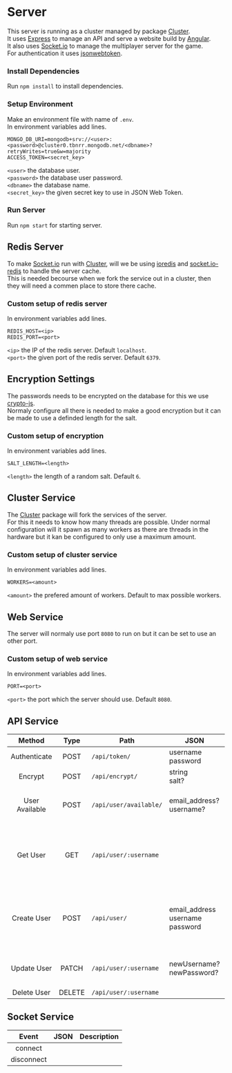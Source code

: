 # Server

This server is running as a cluster managed by package [Cluster](https://www.npmjs.com/package/cluster).  
It uses [Express](https://www.npmjs.com/package/express) to manage an API and serve a website build by [Angular](https://www.npmjs.com/package/@angular/cli).  
It also uses [Socket.io](https://www.npmjs.com/package/socket.io) to manage the multiplayer server for the game.  
For authentication it uses [jsonwebtoken](https://www.npmjs.com/package/jsonwebtoken).

### Install Dependencies

Run `npm install` to install dependencies.

### Setup Environment

Make an environment file with name of `.env`.  
In environment variables add lines.  
```
MONGO_DB_URI=mongodb+srv://<user>:<password>@cluster0.tbnrr.mongodb.net/<dbname>?retryWrites=true&w=majority
ACCESS_TOKEN=<secret_key>
```  
`<user>` the database user.  
`<password>` the database user password.  
`<dbname>` the database name.  
`<secret_key>` the given secret key to use in JSON Web Token.

### Run Server

Run `npm start` for starting server.



## Redis Server

To make [Socket.io](https://www.npmjs.com/package/socket.io) run with [Cluster](https://www.npmjs.com/package/cluster), will we be using [ioredis](https://www.npmjs.com/package/ioredis) and [socket.io-redis](https://www.npmjs.com/package/socket.io-redis) to handle the server cache.  
This is needed becourse when we fork the service out in a cluster, then they will need a commen place to store there cache.

### Custom setup of redis server

In environment variables add lines.  
```
REDIS_HOST=<ip>
REDIS_PORT=<port>
```  
`<ip>` the IP of the redis server. Default `localhost`.  
`<port>` the given port of the redis server. Default `6379`.



## Encryption Settings

The passwords needs to be encrypted on the database for this we use [crypto-js](https://www.npmjs.com/package/crypto-js).  
Normaly configure all there is needed to make a good encryption but it can be made to use a definded length for the salt.

### Custom setup of encryption

In environment variables add lines.  
```
SALT_LENGTH=<length>
```  
`<length>` the length of a random salt. Default `6`.



## Cluster Service

The [Cluster](https://www.npmjs.com/package/cluster) package will fork the services of the server.  
For this it needs to know how many threads are possible. Under normal configuration will it spawn as many workers as there are threads in the hardware but it kan be configured to only use a maximum amount.

### Custom setup of cluster service

In environment variables add lines.  
```
WORKERS=<amount>
```  
`<amount>` the prefered amount of workers. Default to max possible workers.



## Web Service

The server will normaly use port `8080` to run on but it can be set to use an other port.

### Custom setup of web service

In environment variables add lines.  
```
PORT=<port>
```  
`<port>` the port which the server should use. Default `8080`.



## API Service

| Method | Type | Path | JSON | RETURN | ERROR | Authentication |
|:------:|:----:| ---- | ---- | ------ | ----- |:--------------:|
|Authenticate|POST|`/api/token/`|username<br>password|token||False|
|Encrypt|POST|`/api/encrypt/`|string<br>salt?|cypher<br>salt||False|
|User Available|POST|`/api/user/available/`|email_address?<br>username?|available: {<br>&nbsp;&nbsp;&nbsp;&nbsp;email_address?<br>&nbsp;&nbsp;&nbsp;&nbsp;username?<br>}|error: {<br>&nbsp;&nbsp;&nbsp;&nbsp;email_address?<br>&nbsp;&nbsp;&nbsp;&nbsp;username?<br>}|False|
|Get User|GET|`/api/user/:username`||_id<br>email_address<br>username<br>password<br>password_salt<br>created_on<br>last_sign_on||True|
|Create User|POST|`/api/user/`|email_address<br>username<br>password|_id<br>email_address<br>username<br>password<br>password_salt<br>created_on<br>last_sign_on|error: {<br>&nbsp;&nbsp;&nbsp;&nbsp;email_address?<br>&nbsp;&nbsp;&nbsp;&nbsp;username?<br>&nbsp;&nbsp;&nbsp;&nbsp;password?<br>}|False|
|Update User|PATCH|`/api/user/:username`|newUsername?<br>newPassword?|updated|error: {<br>&nbsp;&nbsp;&nbsp;&nbsp;username?<br>&nbsp;&nbsp;&nbsp;&nbsp;password?<br>}|True|
|Delete User|DELETE|`/api/user/:username`||deleted||True|



## Socket Service

| Event | JSON | Description |
|:-----:| ---- | ----------- |
|connect|||
|disconnect|||